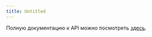 ```yaml
---
title: Untitled
---
```


Полную документацию к API можно посмотреть [здесь](http://176.109.108.90:8000/docs).
